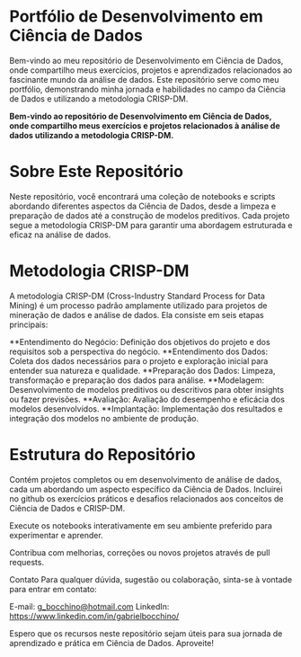 # Portfólio de Desenvolvimento em Ciência de Dados
Bem-vindo ao meu repositório de Desenvolvimento em Ciência de Dados, onde compartilho meus exercícios, projetos e aprendizados relacionados ao fascinante mundo da análise de dados. Este repositório serve como meu portfólio, demonstrando minha jornada e habilidades no campo da Ciência de Dados e utilizando a metodologia CRISP-DM.

**Bem-vindo ao repositório de Desenvolvimento em Ciência de Dados, onde compartilho meus exercícios e projetos relacionados à análise de dados utilizando a metodologia CRISP-DM.**

# Sobre Este Repositório
Neste repositório, você encontrará uma coleção de notebooks e scripts abordando diferentes aspectos da Ciência de Dados, desde a limpeza e preparação de dados até a construção de modelos preditivos. Cada projeto segue a metodologia CRISP-DM para garantir uma abordagem estruturada e eficaz na análise de dados.

# Metodologia CRISP-DM
A metodologia CRISP-DM (Cross-Industry Standard Process for Data Mining) é um processo padrão amplamente utilizado para projetos de mineração de dados e análise de dados. Ela consiste em seis etapas principais:

**Entendimento do Negócio: Definição dos objetivos do projeto e dos requisitos sob a perspectiva do negócio.
**Entendimento dos Dados: Coleta dos dados necessários para o projeto e exploração inicial para entender sua natureza e qualidade.
**Preparação dos Dados: Limpeza, transformação e preparação dos dados para análise.
**Modelagem: Desenvolvimento de modelos preditivos ou descritivos para obter insights ou fazer previsões.
**Avaliação: Avaliação do desempenho e eficácia dos modelos desenvolvidos.
**Implantação: Implementação dos resultados e integração dos modelos no ambiente de produção.

# Estrutura do Repositório
Contém projetos completos ou em desenvolvimento de análise de dados, cada um abordando um aspecto específico da Ciência de Dados.
Incluirei no github os exercícios práticos e desafios relacionados aos conceitos de Ciência de Dados e CRISP-DM.

Execute os notebooks interativamente em seu ambiente preferido para experimentar e aprender.

Contribua com melhorias, correções ou novos projetos através de pull requests.

Contato
Para qualquer dúvida, sugestão ou colaboração, sinta-se à vontade para entrar em contato:

E-mail: g_bocchino@hotmail.com
LinkedIn: https://www.linkedin.com/in/gabrielbocchino/

Espero que os recursos neste repositório sejam úteis para sua jornada de aprendizado e prática em Ciência de Dados. Aproveite!
